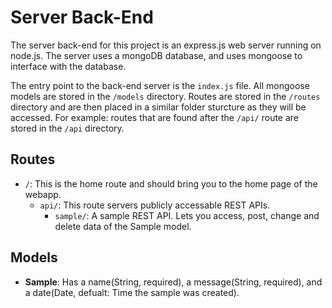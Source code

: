 # Server Back-End

The server back-end for this project is an express.js web server running on node.js. The server uses a mongoDB database, and uses mongoose to interface with the database.

The entry point to the back-end server is the `index.js` file. All mongoose models are stored in the `/models` directory. Routes are stored in the `/routes` directory and are then placed in a similar folder sturcture as they will be accessed. For example: routes that are found after the `/api/` route are stored in the `/api` directory.

## Routes

- `/`: This is the home route and should bring you to the home page of the webapp.
  - `api/`: This route servers publicly accessable REST APIs.
    - `sample/`: A sample REST API. Lets you access, post, change and delete data of the Sample model.

## Models

- **Sample**: Has a name(String, required), a message(String, required), and a date(Date, defualt: Time the sample was created).
